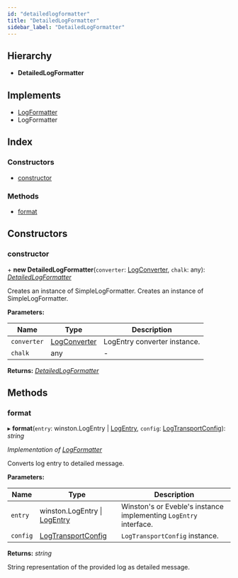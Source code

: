 ```yaml
---
id: "detailedlogformatter"
title: "DetailedLogFormatter"
sidebar_label: "DetailedLogFormatter"
---
```


## Hierarchy

* **DetailedLogFormatter**

## Implements

* [LogFormatter](../interfaces/types.logformatter.md)
* LogFormatter

## Index

### Constructors

* [constructor](detailedlogformatter.md#constructor)

### Methods

* [format](detailedlogformatter.md#format)

## Constructors

###  constructor

\+ **new DetailedLogFormatter**(`converter`: [LogConverter](../interfaces/types.logconverter.md), `chalk`: any): *[DetailedLogFormatter](detailedlogformatter.md)*

Creates an instance of SimpleLogFormatter.
Creates an instance of SimpleLogFormatter.

**Parameters:**

Name | Type | Description |
------ | ------ | ------ |
`converter` | [LogConverter](../interfaces/types.logconverter.md) | LogEntry converter instance.  |
`chalk` | any | - |

**Returns:** *[DetailedLogFormatter](detailedlogformatter.md)*

## Methods

###  format

▸ **format**(`entry`: winston.LogEntry | [LogEntry](../interfaces/types.logentry.md), `config`: [LogTransportConfig](logtransportconfig.md)): *string*

*Implementation of [LogFormatter](../interfaces/types.logformatter.md)*

Converts log entry to detailed message.

**Parameters:**

Name | Type | Description |
------ | ------ | ------ |
`entry` | winston.LogEntry &#124; [LogEntry](../interfaces/types.logentry.md) | Winston's or Eveble's instance implementing `LogEntry` interface. |
`config` | [LogTransportConfig](logtransportconfig.md) | `LogTransportConfig` instance. |

**Returns:** *string*

String representation of the provided log as detailed message.
